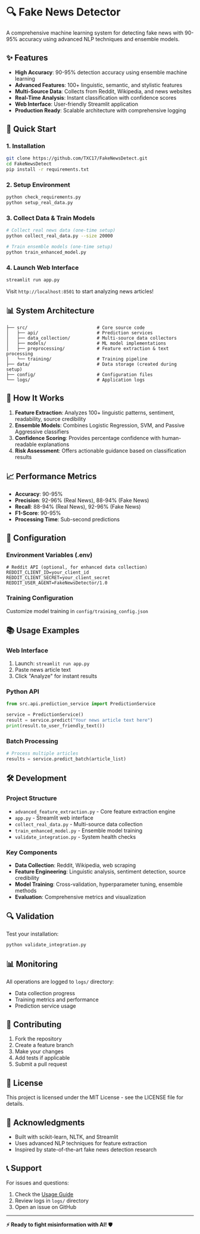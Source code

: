 # 🔍 Fake News Detector

A comprehensive machine learning system for detecting fake news with 90-95% accuracy using advanced NLP techniques and ensemble models.

## ✨ Features

- **High Accuracy**: 90-95% detection accuracy using ensemble machine learning
- **Advanced Features**: 100+ linguistic, semantic, and stylistic features
- **Multi-Source Data**: Collects from Reddit, Wikipedia, and news websites
- **Real-Time Analysis**: Instant classification with confidence scores
- **Web Interface**: User-friendly Streamlit application
- **Production Ready**: Scalable architecture with comprehensive logging

## 🚀 Quick Start

### 1. Installation
```bash
git clone https://github.com/TXC17/FakeNewsDetect.git
cd FakeNewsDetect
pip install -r requirements.txt
```

### 2. Setup Environment
```bash
python check_requirements.py
python setup_real_data.py
```

### 3. Collect Data & Train Models
```bash
# Collect real news data (one-time setup)
python collect_real_data.py --size 20000

# Train ensemble models (one-time setup)
python train_enhanced_model.py
```

### 4. Launch Web Interface
```bash
streamlit run app.py
```

Visit `http://localhost:8501` to start analyzing news articles!

## 📊 System Architecture

```
├── src/                          # Core source code
│   ├── api/                      # Prediction services
│   ├── data_collection/          # Multi-source data collectors
│   ├── models/                   # ML model implementations
│   ├── preprocessing/            # Feature extraction & text processing
│   └── training/                 # Training pipeline
├── data/                         # Data storage (created during setup)
├── config/                       # Configuration files
└── logs/                         # Application logs
```

## 🎯 How It Works

1. **Feature Extraction**: Analyzes 100+ linguistic patterns, sentiment, readability, source credibility
2. **Ensemble Models**: Combines Logistic Regression, SVM, and Passive Aggressive classifiers
3. **Confidence Scoring**: Provides percentage confidence with human-readable explanations
4. **Risk Assessment**: Offers actionable guidance based on classification results

## 📈 Performance Metrics

- **Accuracy**: 90-95%
- **Precision**: 92-96% (Real News), 88-94% (Fake News)
- **Recall**: 88-94% (Real News), 92-96% (Fake News)
- **F1-Score**: 90-95%
- **Processing Time**: Sub-second predictions

## 🔧 Configuration

### Environment Variables (.env)
```env
# Reddit API (optional, for enhanced data collection)
REDDIT_CLIENT_ID=your_client_id
REDDIT_CLIENT_SECRET=your_client_secret
REDDIT_USER_AGENT=FakeNewsDetector/1.0
```

### Training Configuration
Customize model training in `config/training_config.json`

## 📚 Usage Examples

### Web Interface
1. Launch: `streamlit run app.py`
2. Paste news article text
3. Click "Analyze" for instant results

### Python API
```python
from src.api.prediction_service import PredictionService

service = PredictionService()
result = service.predict("Your news article text here")
print(result.to_user_friendly_text())
```

### Batch Processing
```python
# Process multiple articles
results = service.predict_batch(article_list)
```

## 🛠️ Development

### Project Structure
- `advanced_feature_extraction.py` - Core feature extraction engine
- `app.py` - Streamlit web interface
- `collect_real_data.py` - Multi-source data collection
- `train_enhanced_model.py` - Ensemble model training
- `validate_integration.py` - System health checks

### Key Components
- **Data Collection**: Reddit, Wikipedia, web scraping
- **Feature Engineering**: Linguistic analysis, sentiment detection, source credibility
- **Model Training**: Cross-validation, hyperparameter tuning, ensemble methods
- **Evaluation**: Comprehensive metrics and visualization

## 🔍 Validation

Test your installation:
```bash
python validate_integration.py
```

## 📊 Monitoring

All operations are logged to `logs/` directory:
- Data collection progress
- Training metrics and performance
- Prediction service usage

## 🤝 Contributing

1. Fork the repository
2. Create a feature branch
3. Make your changes
4. Add tests if applicable
5. Submit a pull request

## 📄 License

This project is licensed under the MIT License - see the LICENSE file for details.

## 🙏 Acknowledgments

- Built with scikit-learn, NLTK, and Streamlit
- Uses advanced NLP techniques for feature extraction
- Inspired by state-of-the-art fake news detection research

## 📞 Support

For issues and questions:
1. Check the [Usage Guide](USAGE_GUIDE.md)
2. Review logs in `logs/` directory
3. Open an issue on GitHub

---

**⚡ Ready to fight misinformation with AI!** 🛡️